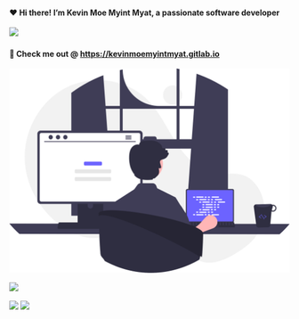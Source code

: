 ####  ❤️ Hi there! I’m Kevin Moe Myint Myat, a passionate software developer
<img src="https://github-readme-stats.vercel.app/api?username=m3yevn&show_icons=true&theme=tokyonight&include_all_commits=true" />


#### 🍺 Check me out @ https://kevinmoemyintmyat.gitlab.io

<img width="600px" src="https://raw.githubusercontent.com/m3yevn/m3yevn/08d70bd256d8c2690456a66a08361c71fbca1ef3/programming.svg" />

<br/>

![](https://github-profile-summary-cards.vercel.app/api/cards/profile-details?username=m3yevn&theme=tokyonight)
<br/>

![](https://github-profile-summary-cards.vercel.app/api/cards/repos-per-language?username=m3yevn&theme=tokyonight)
![](https://github-profile-summary-cards.vercel.app/api/cards/most-commit-language?username=m3yevn&theme=tokyonight)

